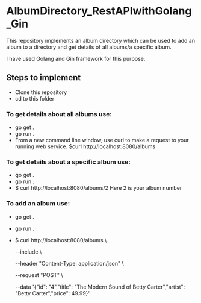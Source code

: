 # AlbumDirectory_RestAPIwithGolang_Gin

This repository implements an album directory which can be used to add an album to a directory and get details of all albums/a specific album.

I have used Golang and Gin framework for this purpose.

## Steps to implement
 - Clone this repository
 - cd to this folder


 ### To get details about all albums use:
 - go get .
 - go run .
 - From a new command line window, use curl to make a request to your running web service. $curl http://localhost:8080/albums


### To get details about a specific album use:
 - go get .
 - go run .
 - $ curl http://localhost:8080/albums/2    Here 2 is your album number

 
 ### To add an album use:
 - go get .
 - go run .
 - $ curl http://localhost:8080/albums \ 


    --include \ 


    --header "Content-Type: application/json" \ 


    --request "POST" \ 

    
    --data '{"id": "4","title": "The Modern Sound of Betty Carter","artist": "Betty Carter","price": 49.99}'



